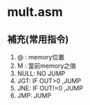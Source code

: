 # mult.asm



## 補充(常用指令)
1. @ : memory位置
2. M : 當前memory之值
3. NULL: NO JUMP
4. JGT: IF OUT>0 ,JUMP
5. JNE: IF OUT!=0 ,JUMP
6. JMP: JUMP

